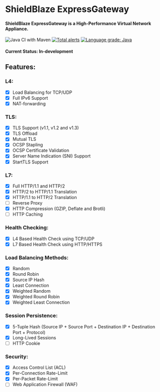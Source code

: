 # ShieldBlaze ExpressGateway
#### ShieldBlaze ExpressGateway is a High-Performance Virtual Network Appliance.

![Java CI with Maven](https://github.com/shieldblaze/ExpressGateway/workflows/Java%20CI%20with%20Maven/badge.svg)
[![Total alerts](https://img.shields.io/lgtm/alerts/g/shieldblaze/ExpressGateway.svg?logo=lgtm&logoWidth=18)](https://lgtm.com/projects/g/shieldblaze/ExpressGateway/alerts/)
[![Language grade: Java](https://img.shields.io/lgtm/grade/java/g/shieldblaze/ExpressGateway.svg?logo=lgtm&logoWidth=18)](https://lgtm.com/projects/g/shieldblaze/ExpressGateway/context:java)


#### Current Status: In-development

## Features:
### L4:
- [X] Load Balancing for TCP/UDP
- [X] Full IPv6 Support
- [X] NAT-forwarding

### TLS:
- [X] TLS Support (v1.1, v1.2 and v1.3)
- [X] TLS Offload
- [X] Mutual TLS
- [X] OCSP Stapling
- [X] OCSP Certificate Validation
- [X] Server Name Indication (SNI) Support
- [X] StartTLS Support

### L7:
- [X] Full HTTP/1.1 and HTTP/2
- [X] HTTP/2 to HTTP/1.1 Translation
- [X] HTTP/1.1 to HTTP/2 Translation
- [ ] Reverse Proxy
- [X] HTTP Compression (GZIP, Deflate and Brotli)
- [ ] HTTP Caching

### Health Checking:
- [X] L4 Based Health Check using TCP/UDP
- [X] L7 Based Health Check using HTTP/HTTPS

### Load Balancing Methods:
- [X] Random
- [X] Round Robin
- [X] Source IP Hash
- [X] Least Connection
- [X] Weighted Random
- [X] Weighted Round Robin
- [X] Weighted Least Connection

### Session Persistence:
- [X] 5-Tuple Hash (Source IP + Source Port +  Destination IP +  Destination Port + Protocol) 
- [X] Long-Lived Sessions
- [ ] HTTP Cookie

### Security:
- [X] Access Control List (ACL)
- [X] Per-Connection Rate-Limit
- [X] Per-Packet Rate-Limit
- [ ] Web Application Firewall (WAF)

